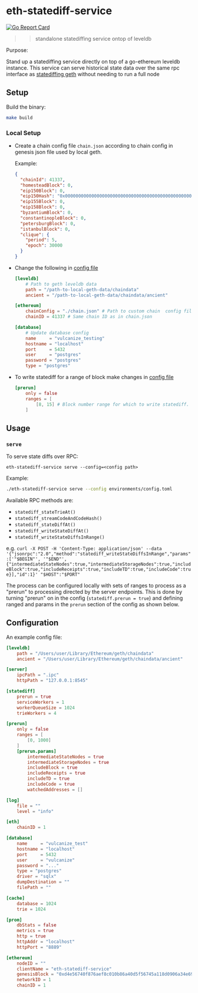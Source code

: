 # eth-statediff-service

[![Go Report Card](https://goreportcard.com/badge/github.com/vulcanize/eth-statediff-service)](https://goreportcard.com/report/github.com/vulcanize/eth-statediff-service)

>> standalone statediffing service ontop of leveldb

Purpose:

Stand up a statediffing service directly on top of a go-ethereum leveldb instance.
This service can serve historical state data over the same rpc interface as
[statediffing geth](https://github.com/vulcanize/go-ethereum/releases/tag/v1.9.11-statediff-0.0.5) without needing to run a full node

## Setup

Build the binary:

```bash
make build
```

### Local Setup

* Create a chain config file `chain.json` according to chain config in genesis json file used by local geth.

  Example:
  ```json
  {
    "chainId": 41337,
    "homesteadBlock": 0,
    "eip150Block": 0,
    "eip150Hash": "0x0000000000000000000000000000000000000000000000000000000000000000",
    "eip155Block": 0,
    "eip158Block": 0,
    "byzantiumBlock": 0,
    "constantinopleBlock": 0,
    "petersburgBlock": 0,
    "istanbulBlock": 0,
    "clique": {
      "period": 5,
      "epoch": 30000
    }
  }
  ```

* Change the following in [config file](./environments/config.toml)

    ```toml
    [leveldb]
        # Path to geth leveldb data
        path = "/path-to-local-geth-data/chaindata"
        ancient = "/path-to-local-geth-data/chaindata/ancient"

    [ethereum]
        chainConfig = "./chain.json" # Path to custom chain  config file
        chainID = 41337 # Same chain ID as in chain.json

    [database]
        # Update database config
        name     = "vulcanize_testing"
        hostname = "localhost"
        port     = 5432
        user     = "postgres"
        password = "postgres"
        type = "postgres"
    ```

* To write statediff for a range of block make changes in [config file](./environments/config.toml)
    ```toml
    [prerun]
        only = false
        ranges = [
            [8, 15] # Block number range for which to write statediff.
        ]
    ```

## Usage

### `serve`

To serve state diffs over RPC:

`eth-statediff-service serve --config=<config path>`

Example:

```bash
./eth-statediff-service serve --config environments/config.toml
```

Available RPC methods are:
  * `statediff_stateTrieAt()`
  * `statediff_streamCodeAndCodeHash()`
  * `statediff_stateDiffAt()`
  * `statediff_writeStateDiffAt()`
  * `statediff_writeStateDiffsInRange()`

e.g. `curl -X POST -H 'Content-Type: application/json' --data '{"jsonrpc":"2.0","method":"statediff_writeStateDiffsInRange","params":['"$BEGIN"', '"$END"', {"intermediateStateNodes":true,"intermediateStorageNodes":true,"includeBlock":true,"includeReceipts":true,"includeTD":true,"includeCode":true}],"id":1}' "$HOST":"$PORT"`

The process can be configured locally with sets of ranges to process as a "prerun" to processing directed by the server endpoints.
This is done by turning "prerun" on in the config (`statediff.prerun = true`) and defining ranged and params in the
`prerun` section of the config as shown below.

## Configuration

An example config file:

```toml
[leveldb]
    path = "/Users/user/Library/Ethereum/geth/chaindata"
    ancient = "/Users/user/Library/Ethereum/geth/chaindata/ancient"

[server]
    ipcPath = ".ipc"
    httpPath = "127.0.0.1:8545"

[statediff]
    prerun = true
    serviceWorkers = 1
    workerQueueSize = 1024
    trieWorkers = 4

[prerun]
    only = false
    ranges = [
        [0, 1000]
    ]
    [prerun.params]
        intermediateStateNodes = true
        intermediateStorageNodes = true
        includeBlock = true
        includeReceipts = true
        includeTD = true
        includeCode = true
        watchedAddresses = []

[log]
    file = ""
    level = "info"

[eth]
    chainID = 1

[database]
    name     = "vulcanize_test"
    hostname = "localhost"
    port     = 5432
    user     = "vulcanize"
    password = "..."
    type = "postgres"
    driver = "sqlx"
    dumpDestination = ""
    filePath = ""

[cache]
    database = 1024
    trie = 1024

[prom]
    dbStats = false
    metrics = true
    http = true
    httpAddr = "localhost"
    httpPort = "8889"

[ethereum]
    nodeID = ""
    clientName = "eth-statediff-service"
    genesisBlock = "0xd4e56740f876aef8c010b86a40d5f56745a118d0906a34e69aec8c0db1cb8fa3"
    networkID = 1
    chainID = 1
```
